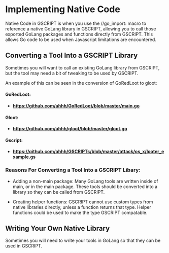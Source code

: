 # Implementing Native Code

Native Code in GSCRIPT is when you use the //go_import: macro to reference a native GoLang library in GSCRIPT, allowing you to call those exported GoLang packages and functions directly from GSCRIPT. This allows Go code to be used when Javascript limitations are encountered.

## Converting a Tool Into a GSCRIPT Library

Sometimes you will want to call an existing GoLang library from GSCRIPT, but the tool may need a bit of tweaking to be used by GSCRIPT.

An example of this can be seen in the conversion of GoRedLoot to gloot:

#### GoRedLoot:
- __https://github.com/ahhh/GoRedLoot/blob/master/main.go__

#### Gloot:
- __https://github.com/ahhh/gloot/blob/master/gloot.go__

#### Gscript:
- __https://github.com/ahhh/GSCRIPTs/blob/master/attack/os_x/looter_example.gs__

### Reasons For Converting a Tool Into a GSCRIPT Libary: 

- Adding a non-main package: Many GoLang tools are written inside of main, or in the main package. These tools should be converted into a library so they can be called from GSCRIPT.

- Creating helper functions: GSCRIPT cannot use custom types from native libraries directly, unless a function returns that type. Helper functions could be used to make the type GSCRIPT compatable.

## Writing Your Own Native Library

Sometimes you will need to write your tools in GoLang so that they can be used in GSCRIPT.

